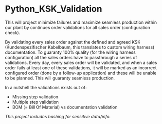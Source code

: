 # Python_KSK_Validation

This will project minimize failures and maximize seamless production within our plant by continues order validations for all sales order (configuration check).

By validating every sales order against the defined and agreed KSK (Kundenspezifischer Kabelbaum, this translates to custom wiring harness) documentation. To guaranty 100% quality (for the wiring harness configuration) all the sales orders have to passthrough a series of validations. Every day, every sales order will be validated, and when a sales order fails at least one of these validations, it will be marked as an incorrect configured order (done by a follow-up application) and these will be unable to be planned. This will guaranty seamless production.

In a nutshell the validations exists out of:
-	Missing step validation
-	Multiple step validation
-	BOM (= Bill Of Material) vs documentation validation

<i>This project includes hashing for sensitive data/info.</i>
